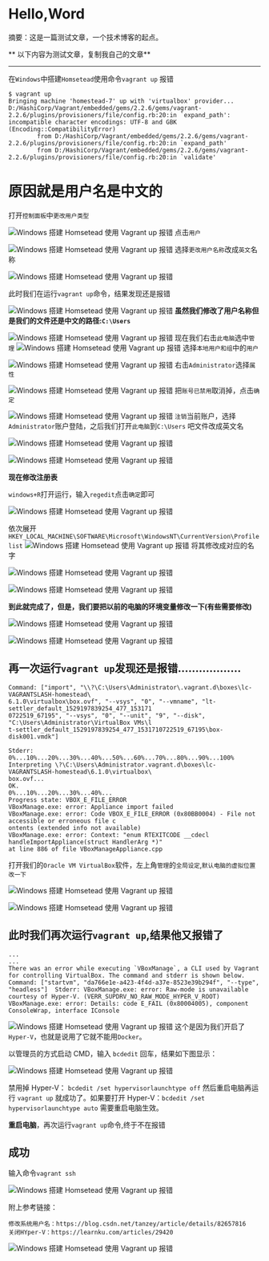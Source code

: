 # Hello,Word


摘要：这是一篇测试文章，一个技术博客的起点。

<!--more-->
** 以下内容为测试文章，复制我自己的文章**

---

在`Windows`中搭建`Homsetead`使用命令`vagrant up` 报错

```
$ vagrant up
Bringing machine 'homestead-7' up with 'virtualbox' provider...
D:/HashiCorp/Vagrant/embedded/gems/2.2.6/gems/vagrant-2.2.6/plugins/provisioners/file/config.rb:20:in `expand_path': incompatible character encodings: UTF-8 and GBK (Encoding::CompatibilityError)
        from D:/HashiCorp/Vagrant/embedded/gems/2.2.6/gems/vagrant-2.2.6/plugins/provisioners/file/config.rb:20:in `expand_path'
        from D:/HashiCorp/Vagrant/embedded/gems/2.2.6/gems/vagrant-2.2.6/plugins/provisioners/file/config.rb:20:in `validate'
```
# **原因就是用户名是中文的**

打开`控制面板`中`更改用户类型`

![Windows 搭建 Homsetead 使用 Vagrant up 报错](https://cdn.learnku.com/uploads/images/201911/12/22724/TD1pb1gTMM.png!large)
点击`用户`

![Windows 搭建 Homsetead 使用 Vagrant up 报错](https://cdn.learnku.com/uploads/images/201911/12/22724/19FzQbeCEs.png!large)
选择`更改用户名称`改成`英文`名称

![Windows 搭建 Homsetead 使用 Vagrant up 报错](https://cdn.learnku.com/uploads/images/201911/12/22724/hgsopy7o2U.png!large)

此时我们在运行`vagrant up`命令，结果发现还是报错

![Windows 搭建 Homsetead 使用 Vagrant up 报错](https://cdn.learnku.com/uploads/images/201911/12/22724/GbJuTLBXmZ.png!large)
**虽然我们修改了用户名称但是我们的文件还是中文的路径:`C:\Users`**

![Windows 搭建 Homsetead 使用 Vagrant up 报错](https://cdn.learnku.com/uploads/images/201911/12/22724/u60gjdaSL5.png!large)
现在我们右击`此电脑`选中`管理`
![Windows 搭建 Homsetead 使用 Vagrant up 报错](https://cdn.learnku.com/uploads/images/201911/12/22724/KR0Lp7aTtx.png!large)
选择`本地用户和组`中的`用户`

![Windows 搭建 Homsetead 使用 Vagrant up 报错](https://cdn.learnku.com/uploads/images/201911/12/22724/RTNGyHpSGq.png!large)
右击`Administrator`选择`属性`

![Windows 搭建 Homsetead 使用 Vagrant up 报错](https://cdn.learnku.com/uploads/images/201911/12/22724/C512bETbZM.png!large)
把`账号已禁用`取消掉，点击`确定`

![Windows 搭建 Homsetead 使用 Vagrant up 报错](https://cdn.learnku.com/uploads/images/201911/12/22724/Mf9R1hsV5n.png!large)
`注销`当前账户，选择`Administrator`账户登陆，之后我们打开`此电脑`到`C:\Users`
吧文件改成英文名

![Windows 搭建 Homsetead 使用 Vagrant up 报错](https://cdn.learnku.com/uploads/images/201911/12/22724/P39kvELlQC.png!large)

![Windows 搭建 Homsetead 使用 Vagrant up 报错](https://cdn.learnku.com/uploads/images/201911/12/22724/mRtui581kF.png!large)

**现在修改注册表**

`windows+R`打开运行，输入`regedit`点击`确定`即可

![Windows 搭建 Homsetead 使用 Vagrant up 报错](https://cdn.learnku.com/uploads/images/201911/12/22724/kkKTPAiXJR.png!large)

依次展开`HKEY_LOCAL_MACHINE\SOFTWARE\Microsoft\WindowsNT\CurrentVersion\Profilelist`
![Windows 搭建 Homsetead 使用 Vagrant up 报错](https://cdn.learnku.com/uploads/images/201911/12/22724/Vbep4i7n5m.png!large)
将其修改成对应的名字

![Windows 搭建 Homsetead 使用 Vagrant up 报错](https://cdn.learnku.com/uploads/images/201911/12/22724/ZxgcO5OtWC.png!large)

![Windows 搭建 Homsetead 使用 Vagrant up 报错](https://cdn.learnku.com/uploads/images/201911/12/22724/xoFLC7fKFJ.png!large)

**到此就完成了，但是，我们要把以前的电脑的环境变量修改一下(有些需要修改)**

![Windows 搭建 Homsetead 使用 Vagrant up 报错](https://cdn.learnku.com/uploads/images/201911/12/22724/OPvqNeLn9r.png!large)

![Windows 搭建 Homsetead 使用 Vagrant up 报错](https://cdn.learnku.com/uploads/images/201911/12/22724/v6frdDgdQU.png!large)

## 再一次运行`vagrant up`发现还是报错………………
```
Command: ["import", "\\?\C:\Users\Administrator\.vagrant.d\boxes\lc-VAGRANTSLASH-homestead\
6.1.0\virtualbox\box.ovf", "--vsys", "0", "--vmname", "lt-settler_default_1529197839254_477_153171
0722519_67195", "--vsys", "0", "--unit", "9", "--disk", "C:\Users\Administrator\VirtualBox VMs\l
t-settler_default_1529197839254_477_1531710722519_67195\box-disk001.vmdk"]

Stderr: 0%...10%...20%...30%...40%...50%...60%...70%...80%...90%...100%
Interpreting \?\C:\Users\Administrator.vagrant.d\boxes\lc-VAGRANTSLASH-homestead\6.1.0\virtualbox\
box.ovf...
OK.
0%...10%...20%...30%...40%...
Progress state: VBOX_E_FILE_ERROR
VBoxManage.exe: error: Appliance import failed
VBoxManage.exe: error: Code VBOX_E_FILE_ERROR (0x80BB0004) - File not accessible or erroneous file c
ontents (extended info not available)
VBoxManage.exe: error: Context: "enum RTEXITCODE __cdecl handleImportAppliance(struct HandlerArg *)"
at line 886 of file VBoxManageAppliance.cpp
```

打开我们的`Oracle VM VirtualBox`软件，左上角`管理`的`全局设定`,`默认电脑的虚拟位置改一下`

![Windows 搭建 Homsetead 使用 Vagrant up 报错](https://cdn.learnku.com/uploads/images/201911/12/22724/1FQ369VbQF.png!large)

![Windows 搭建 Homsetead 使用 Vagrant up 报错](https://cdn.learnku.com/uploads/images/201911/12/22724/4HeGFLwTkp.png!large)

## 此时我们再次运行`vagrant up`,结果他又报错了
```
...
...
There was an error while executing `VBoxManage`, a CLI used by Vagrant for controlling VirtualBox. The command and stderr is shown below.  Command: ["startvm", "da766e1e-a423-4f4d-a37e-8523e39b294f", "--type", "headless"]  Stderr: VBoxManage.exe: error: Raw-mode is unavailable courtesy of Hyper-V. (VERR_SUPDRV_NO_RAW_MODE_HYPER_V_ROOT) VBoxManage.exe: error: Details: code E_FAIL (0x80004005), component ConsoleWrap, interface IConsole
```
![Windows 搭建 Homsetead 使用 Vagrant up 报错](https://cdn.learnku.com/uploads/images/201911/12/22724/M803OWoU47.png!large)
这个是因为我们开启了`Hyper-V`，也就是说用了它就不能用`Docker`。

以管理员的方式启动 CMD，输入 `bcdedit` 回车，结果如下图显示：

![Windows 搭建 Homsetead 使用 Vagrant up 报错](https://cdn.learnku.com/uploads/images/201911/12/22724/7Q3Mmv6KwE.png!large)

禁用掉 Hyper-V： `bcdedit /set hypervisorlaunchtype off` 然后重启电脑再运行 `vagrant up` 就成功了。如果要打开 Hyper-V：`bcdedit /set hypervisorlaunchtype auto` 需要重启电脑生效。

**重启电脑**，再次运行`vagrant up`命令,终于不在报错
## 成功
输入命令`vagrant ssh`

![Windows 搭建 Homsetead 使用 Vagrant up 报错](https://cdn.learnku.com/uploads/images/201911/12/22724/gKORmj95X1.png!large)

附上参考链接：
```
修改系统用户名：https://blog.csdn.net/tanzey/article/details/82657816
关闭HYper-V：https://learnku.com/articles/29420
```

![Windows 搭建 Homsetead 使用 Vagrant up 报错](https://cdn.learnku.com/uploads/images/201911/12/22724/nGzN7zBCvm.png!large)

